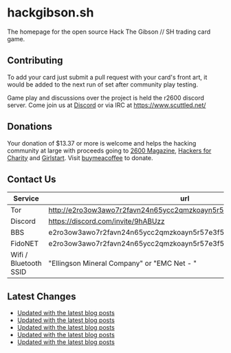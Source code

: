 # hackgibson.sh
The homepage for the open source Hack The Gibson // SH trading card game.


## Contributing

To add your card just submit a pull request with your card's front art, it would be added to the next run of set after community play testing.

Game play and discussions over the project is held the r2600 discord server. Come join us at [Discord](https://discord.com/invite/9hABUzz) or via IRC at https://www.scuttled.net/


## Donations

Your donation of $13.37 or more is welcome and helps the hacking community at large with proceeds going to [2600 Magazine](https://2600.com/), [Hackers for Charity](https://hackersforcharity.org) and [Girlstart](https://girlstart.org).  Visit [buymeacoffee](https://www.buymeacoffee.com/hackgibson.sh) to donate.


## Contact Us

Service | url
-|-
Tor | http://e2ro3ow3awo7r2favn24n65ycc2qmzkoayn5r57e3f56nvjwdcgg32ad.onion
Discord | https://discord.com/invite/9hABUzz
BBS | e2ro3ow3awo7r2favn24n65ycc2qmzkoayn5r57e3f56nvjwdcgg32ad.onion:23
FidoNET | e2ro3ow3awo7r2favn24n65ycc2qmzkoayn5r57e3f56nvjwdcgg32ad.onion:24554
Wifi / Bluetooth SSID | "Ellingson Mineral Company" or "EMC Net - <fidonet address>"

## Latest Changes
<!-- BLOG-POST-LIST:START -->
- [Updated with the latest blog posts](https://github.com/DFW2600/hackgibson.sh/commit/827b4550ae656bb138140b127d7419651451ca28)
- [Updated with the latest blog posts](https://github.com/DFW2600/hackgibson.sh/commit/a60c9e8def0d257c36340066dd0404d48fe6d9e5)
- [Updated with the latest blog posts](https://github.com/DFW2600/hackgibson.sh/commit/602a3a4db9bce2d902d9f8a14969a172901f0ab7)
- [Updated with the latest blog posts](https://github.com/DFW2600/hackgibson.sh/commit/0739545df317e0e6fda7b3d8941509dad23827dc)
- [Updated with the latest blog posts](https://github.com/DFW2600/hackgibson.sh/commit/05450976a82e67cf38a5c94aa849a28d9d45eda6)
<!-- BLOG-POST-LIST:END -->
